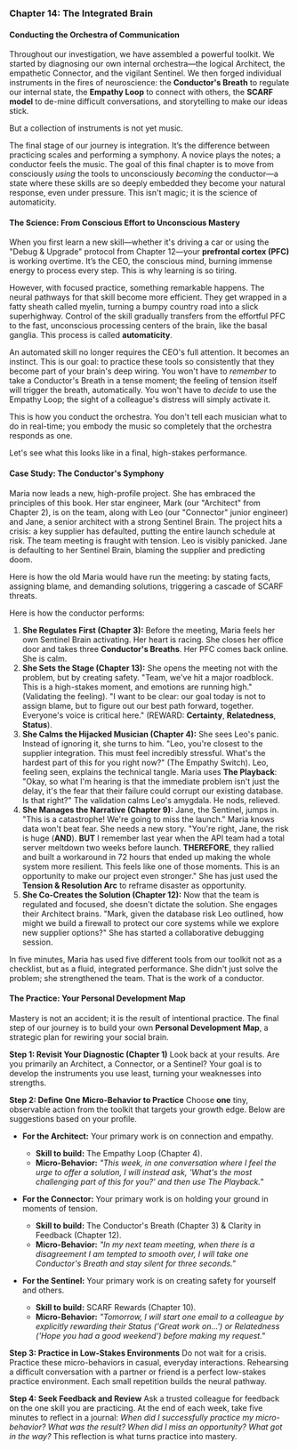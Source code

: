 ### **Chapter 14: The Integrated Brain**
#### Conducting the Orchestra of Communication

Throughout our investigation, we have assembled a powerful toolkit. We started by diagnosing our own internal orchestra—the logical Architect, the empathetic Connector, and the vigilant Sentinel. We then forged individual instruments in the fires of neuroscience: the **Conductor's Breath** to regulate our internal state, the **Empathy Loop** to connect with others, the **SCARF model** to de-mine difficult conversations, and storytelling to make our ideas stick.

But a collection of instruments is not yet music.

The final stage of our journey is integration. It’s the difference between practicing scales and performing a symphony. A novice plays the notes; a conductor feels the music. The goal of this final chapter is to move from consciously *using* the tools to unconsciously *becoming* the conductor—a state where these skills are so deeply embedded they become your natural response, even under pressure. This isn't magic; it is the science of automaticity.

#### **The Science: From Conscious Effort to Unconscious Mastery**

When you first learn a new skill—whether it's driving a car or using the "Debug & Upgrade" protocol from Chapter 12—your **prefrontal cortex (PFC)** is working overtime. It’s the CEO, the conscious mind, burning immense energy to process every step. This is why learning is so tiring.

However, with focused practice, something remarkable happens. The neural pathways for that skill become more efficient. They get wrapped in a fatty sheath called myelin, turning a bumpy country road into a slick superhighway. Control of the skill gradually transfers from the effortful PFC to the fast, unconscious processing centers of the brain, like the basal ganglia. This process is called **automaticity**.

An automated skill no longer requires the CEO's full attention. It becomes an instinct. This is our goal: to practice these tools so consistently that they become part of your brain's deep wiring. You won't have to *remember* to take a Conductor's Breath in a tense moment; the feeling of tension itself will trigger the breath, automatically. You won't have to *decide* to use the Empathy Loop; the sight of a colleague's distress will simply activate it.

This is how you conduct the orchestra. You don't tell each musician what to do in real-time; you embody the music so completely that the orchestra responds as one.

Let's see what this looks like in a final, high-stakes performance.

#### **Case Study: The Conductor's Symphony**

Maria now leads a new, high-profile project. She has embraced the principles of this book. Her star engineer, Mark (our "Architect" from Chapter 2), is on the team, along with Leo (our "Connector" junior engineer) and Jane, a senior architect with a strong Sentinel Brain. The project hits a crisis: a key supplier has defaulted, putting the entire launch schedule at risk. The team meeting is fraught with tension. Leo is visibly panicked. Jane is defaulting to her Sentinel Brain, blaming the supplier and predicting doom.

Here is how the old Maria would have run the meeting: by stating facts, assigning blame, and demanding solutions, triggering a cascade of SCARF threats.

Here is how the conductor performs:

1.  **She Regulates First (Chapter 3):** Before the meeting, Maria feels her own Sentinel Brain activating. Her heart is racing. She closes her office door and takes three **Conductor's Breaths**. Her PFC comes back online. She is calm.
2.  **She Sets the Stage (Chapter 13):** She opens the meeting not with the problem, but by creating safety. "Team, we've hit a major roadblock. This is a high-stakes moment, and emotions are running high." (Validating the feeling). "I want to be clear: our goal today is not to assign blame, but to figure out our best path forward, together. Everyone's voice is critical here." (REWARD: **Certainty**, **Relatedness**, **Status**).
3.  **She Calms the Hijacked Musician (Chapter 4):** She sees Leo's panic. Instead of ignoring it, she turns to him. "Leo, you're closest to the supplier integration. This must feel incredibly stressful. What's the hardest part of this for you right now?" (The Empathy Switch). Leo, feeling seen, explains the technical tangle. Maria uses **The Playback**: "Okay, so what I'm hearing is that the immediate problem isn't just the delay, it's the fear that their failure could corrupt our existing database. Is that right?" The validation calms Leo's amygdala. He nods, relieved.
4.  **She Manages the Narrative (Chapter 9):** Jane, the Sentinel, jumps in. "This is a catastrophe! We're going to miss the launch." Maria knows data won't beat fear. She needs a new story. "You're right, Jane, the risk is huge (**AND**). **BUT** I remember last year when the API team had a total server meltdown two weeks before launch. **THEREFORE**, they rallied and built a workaround in 72 hours that ended up making the whole system more resilient. This feels like one of those moments. This is an opportunity to make our project even stronger." She has just used the **Tension & Resolution Arc** to reframe disaster as opportunity.
5.  **She Co-Creates the Solution (Chapter 12):** Now that the team is regulated and focused, she doesn't dictate the solution. She engages their Architect brains. "Mark, given the database risk Leo outlined, how might we build a firewall to protect our core systems while we explore new supplier options?" She has started a collaborative debugging session.

In five minutes, Maria has used five different tools from our toolkit not as a checklist, but as a fluid, integrated performance. She didn't just solve the problem; she strengthened the team. That is the work of a conductor.

#### **The Practice: Your Personal Development Map**

Mastery is not an accident; it is the result of intentional practice. The final step of our journey is to build your own **Personal Development Map**, a strategic plan for rewiring your social brain.

**Step 1: Revisit Your Diagnostic (Chapter 1)**
Look back at your results. Are you primarily an Architect, a Connector, or a Sentinel? Your goal is to develop the instruments you use least, turning your weaknesses into strengths.

**Step 2: Define One Micro-Behavior to Practice**
Choose **one** tiny, observable action from the toolkit that targets your growth edge. Below are suggestions based on your profile.

*   **For the Architect:** Your primary work is on connection and empathy.
    *   **Skill to build:** The Empathy Loop (Chapter 4).
    *   **Micro-Behavior:** *"This week, in one conversation where I feel the urge to offer a solution, I will instead ask, 'What's the most challenging part of this for you?' and then use The Playback."*

*   **For the Connector:** Your primary work is on holding your ground in moments of tension.
    *   **Skill to build:** The Conductor's Breath (Chapter 3) & Clarity in Feedback (Chapter 12).
    *   **Micro-Behavior:** *"In my next team meeting, when there is a disagreement I am tempted to smooth over, I will take one Conductor's Breath and stay silent for three seconds."*

*   **For the Sentinel:** Your primary work is on creating safety for yourself and others.
    *   **Skill to build:** SCARF Rewards (Chapter 10).
    *   **Micro-Behavior:** *"Tomorrow, I will start one email to a colleague by explicitly rewarding their Status ('Great work on...') or Relatedness ('Hope you had a good weekend') before making my request."*

**Step 3: Practice in Low-Stakes Environments**
Do not wait for a crisis. Practice these micro-behaviors in casual, everyday interactions. Rehearsing a difficult conversation with a partner or friend is a perfect low-stakes practice environment. Each small repetition builds the neural pathway.

**Step 4: Seek Feedback and Review**
Ask a trusted colleague for feedback on the one skill you are practicing. At the end of each week, take five minutes to reflect in a journal: *When did I successfully practice my micro-behavior? What was the result? When did I miss an opportunity? What got in the way?* This reflection is what turns practice into mastery.
      